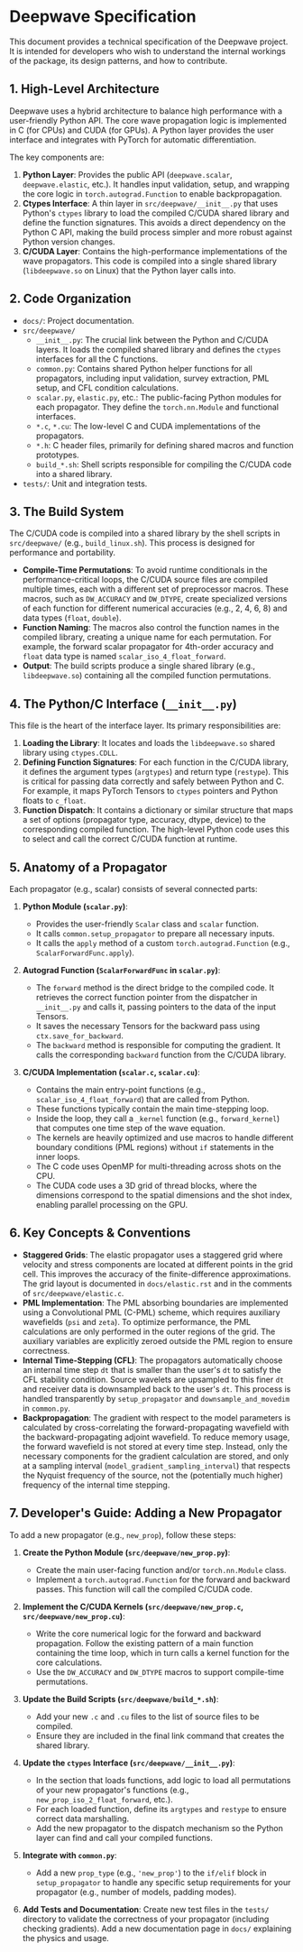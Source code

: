 # Deepwave Specification

This document provides a technical specification of the Deepwave project. It is intended for developers who wish to understand the internal workings of the package, its design patterns, and how to contribute.

## 1. High-Level Architecture

Deepwave uses a hybrid architecture to balance high performance with a user-friendly Python API. The core wave propagation logic is implemented in C (for CPUs) and CUDA (for GPUs). A Python layer provides the user interface and integrates with PyTorch for automatic differentiation.

The key components are:

1.  **Python Layer**: Provides the public API (`deepwave.scalar`, `deepwave.elastic`, etc.). It handles input validation, setup, and wrapping the core logic in `torch.autograd.Function` to enable backpropagation.
2.  **Ctypes Interface**: A thin layer in `src/deepwave/__init__.py` that uses Python's `ctypes` library to load the compiled C/CUDA shared library and define the function signatures. This avoids a direct dependency on the Python C API, making the build process simpler and more robust against Python version changes.
3.  **C/CUDA Layer**: Contains the high-performance implementations of the wave propagators. This code is compiled into a single shared library (`libdeepwave.so` on Linux) that the Python layer calls into.

## 2. Code Organization

-   `docs/`: Project documentation.
-   `src/deepwave/`
    -   `__init__.py`: The crucial link between the Python and C/CUDA layers. It loads the compiled shared library and defines the `ctypes` interfaces for all the C functions.
    -   `common.py`: Contains shared Python helper functions for all propagators, including input validation, survey extraction, PML setup, and CFL condition calculations.
    -   `scalar.py`, `elastic.py`, etc.: The public-facing Python modules for each propagator. They define the `torch.nn.Module` and functional interfaces.
    -   `*.c`, `*.cu`: The low-level C and CUDA implementations of the propagators.
    -   `*.h`: C header files, primarily for defining shared macros and function prototypes.
    -   `build_*.sh`: Shell scripts responsible for compiling the C/CUDA code into a shared library.
-   `tests/`: Unit and integration tests.

## 3. The Build System

The C/CUDA code is compiled into a shared library by the shell scripts in `src/deepwave/` (e.g., `build_linux.sh`). This process is designed for performance and portability.

-   **Compile-Time Permutations**: To avoid runtime conditionals in the performance-critical loops, the C/CUDA source files are compiled multiple times, each with a different set of preprocessor macros. These macros, such as `DW_ACCURACY` and `DW_DTYPE`, create specialized versions of each function for different numerical accuracies (e.g., 2, 4, 6, 8) and data types (`float`, `double`).
-   **Function Naming**: The macros also control the function names in the compiled library, creating a unique name for each permutation. For example, the forward scalar propagator for 4th-order accuracy and `float` data type is named `scalar_iso_4_float_forward`.
-   **Output**: The build scripts produce a single shared library (e.g., `libdeepwave.so`) containing all the compiled function permutations.

## 4. The Python/C Interface (`__init__.py`)

This file is the heart of the interface layer. Its primary responsibilities are:

1.  **Loading the Library**: It locates and loads the `libdeepwave.so` shared library using `ctypes.CDLL`.
2.  **Defining Function Signatures**: For each function in the C/CUDA library, it defines the argument types (`argtypes`) and return type (`restype`). This is critical for passing data correctly and safely between Python and C. For example, it maps PyTorch Tensors to `ctypes` pointers and Python floats to `c_float`.
3.  **Function Dispatch**: It contains a dictionary or similar structure that maps a set of options (propagator type, accuracy, dtype, device) to the corresponding compiled function. The high-level Python code uses this to select and call the correct C/CUDA function at runtime.

## 5. Anatomy of a Propagator

Each propagator (e.g., scalar) consists of several connected parts:

1.  **Python Module (`scalar.py`)**: 
    -   Provides the user-friendly `Scalar` class and `scalar` function.
    -   It calls `common.setup_propagator` to prepare all necessary inputs.
    -   It calls the `apply` method of a custom `torch.autograd.Function` (e.g., `ScalarForwardFunc.apply`).

2.  **Autograd Function (`ScalarForwardFunc` in `scalar.py`)**:
    -   The `forward` method is the direct bridge to the compiled code. It retrieves the correct function pointer from the dispatcher in `__init__.py` and calls it, passing pointers to the data of the input Tensors.
    -   It saves the necessary Tensors for the backward pass using `ctx.save_for_backward`.
    -   The `backward` method is responsible for computing the gradient. It calls the corresponding `backward` function from the C/CUDA library.

3.  **C/CUDA Implementation (`scalar.c`, `scalar.cu`)**:
    -   Contains the main entry-point functions (e.g., `scalar_iso_4_float_forward`) that are called from Python.
    -   These functions typically contain the main time-stepping loop.
    -   Inside the loop, they call a `_kernel` function (e.g., `forward_kernel`) that computes one time step of the wave equation.
    -   The kernels are heavily optimized and use macros to handle different boundary conditions (PML regions) without `if` statements in the inner loops.
    -   The C code uses OpenMP for multi-threading across shots on the CPU.
    -   The CUDA code uses a 3D grid of thread blocks, where the dimensions correspond to the spatial dimensions and the shot index, enabling parallel processing on the GPU.

## 6. Key Concepts & Conventions

-   **Staggered Grids**: The elastic propagator uses a staggered grid where velocity and stress components are located at different points in the grid cell. This improves the accuracy of the finite-difference approximations. The grid layout is documented in `docs/elastic.rst` and in the comments of `src/deepwave/elastic.c`.
-   **PML Implementation**: The PML absorbing boundaries are implemented using a Convolutional PML (C-PML) scheme, which requires auxiliary wavefields (`psi` and `zeta`). To optimize performance, the PML calculations are only performed in the outer regions of the grid. The auxiliary variables are explicitly zeroed outside the PML region to ensure correctness.
-   **Internal Time-Stepping (CFL)**: The propagators automatically choose an internal time step `dt` that is smaller than the user's `dt` to satisfy the CFL stability condition. Source wavelets are upsampled to this finer `dt` and receiver data is downsampled back to the user's `dt`. This process is handled transparently by `setup_propagator` and `downsample_and_movedim` in `common.py`.
-   **Backpropagation**: The gradient with respect to the model parameters is calculated by cross-correlating the forward-propagating wavefield with the backward-propagating adjoint wavefield. To reduce memory usage, the forward wavefield is not stored at every time step. Instead, only the necessary components for the gradient calculation are stored, and only at a sampling interval (`model_gradient_sampling_interval`) that respects the Nyquist frequency of the source, not the (potentially much higher) frequency of the internal time stepping.

## 7. Developer's Guide: Adding a New Propagator

To add a new propagator (e.g., `new_prop`), follow these steps:

1.  **Create the Python Module (`src/deepwave/new_prop.py`)**:
    -   Create the main user-facing function and/or `torch.nn.Module` class.
    -   Implement a `torch.autograd.Function` for the forward and backward passes. This function will call the compiled C/CUDA code.

2.  **Implement the C/CUDA Kernels (`src/deepwave/new_prop.c`, `src/deepwave/new_prop.cu`)**:
    -   Write the core numerical logic for the forward and backward propagation. Follow the existing pattern of a main function containing the time loop, which in turn calls a kernel function for the core calculations.
    -   Use the `DW_ACCURACY` and `DW_DTYPE` macros to support compile-time permutations.

3.  **Update the Build Scripts (`src/deepwave/build_*.sh`)**:
    -   Add your new `.c` and `.cu` files to the list of source files to be compiled.
    -   Ensure they are included in the final link command that creates the shared library.

4.  **Update the `ctypes` Interface (`src/deepwave/__init__.py`)**:
    -   In the section that loads functions, add logic to load all permutations of your new propagator's functions (e.g., `new_prop_iso_2_float_forward`, etc.).
    -   For each loaded function, define its `argtypes` and `restype` to ensure correct data marshalling.
    -   Add the new propagator to the dispatch mechanism so the Python layer can find and call your compiled functions.

5.  **Integrate with `common.py`**:
    -   Add a new `prop_type` (e.g., `'new_prop'`) to the `if/elif` block in `setup_propagator` to handle any specific setup requirements for your propagator (e.g., number of models, padding modes).

6.  **Add Tests and Documentation**: Create new test files in the `tests/` directory to validate the correctness of your propagator (including checking gradients). Add a new documentation page in `docs/` explaining the physics and usage.